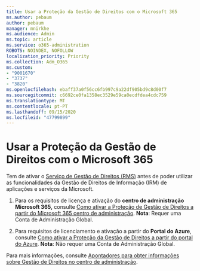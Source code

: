 ```yaml
---
title: Usar a Proteção da Gestão de Direitos com o Microsoft 365
ms.author: pebaum
author: pebaum
manager: mnirkhe
ms.audience: Admin
ms.topic: article
ms.service: o365-administration
ROBOTS: NOINDEX, NOFOLLOW
localization_priority: Priority
ms.collection: Adm_O365
ms.custom:
- "9001670"
- "3737"
- "3820"
ms.openlocfilehash: ebaff37a0f56cc6fb997c9a22df905bd9c8d00f7
ms.sourcegitcommit: c6692ce0fa1358ec3529e59ca0ecdfdea4cdc759
ms.translationtype: MT
ms.contentlocale: pt-PT
ms.lasthandoff: 09/15/2020
ms.locfileid: "47799899"
---
```

# <a name="use-rights-management-protection-with-microsoft-365"></a>Usar a Proteção da Gestão de Direitos com o Microsoft 365

Tem de ativar o [Serviço de Gestão de Direitos (RMS)](https://docs.microsoft.com/azure/information-protection/what-is-azure-rms) antes de poder utilizar as funcionalidades da Gestão de Direitos de Informação (IRM) de aplicações e serviços da Microsoft.

1. Para os requisitos de licença e ativação do **centro de administração Microsoft 365,** consulte [Como ativar a Proteção de Gestão de Direitos a partir do Microsoft 365 centro de administração](https://docs.microsoft.com/azure/information-protection/activate-office365). **Nota**: Requer uma Conta de Administração Global.

2. Para requisitos de licenciamento e ativação a partir do **Portal do Azure**, consulte [ Como ativar a Proteção da Gestão de Direitos a partir do portal do Azure](https://docs.microsoft.com/azure/information-protection/activate-azure). **Nota**: Não requer uma Conta de Administração Global.

Para mais informações, consulte [Apontadores para obter informações sobre Gestão de Direitos no centro de administração](https://docs.microsoft.com/office365/enterprise/activate-rms-in-office-365).
